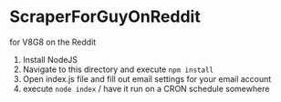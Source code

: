 # ScraperForGuyOnReddit
for V8G8 on the Reddit

1. Install NodeJS
2. Navigate to this directory and execute `npm install`
3. Open index.js file and fill out email settings for your email account
4. execute `node index` / have it run on a CRON schedule somewhere